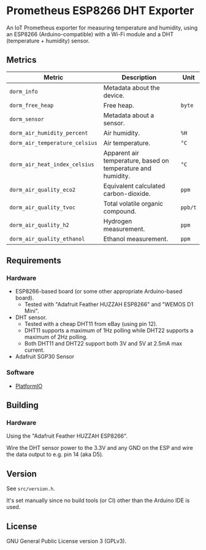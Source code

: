 # Prometheus ESP8266 DHT Exporter

An IoT Prometheus exporter for measuring temperature and humidity, using an ESP8266 (Arduino-compatible) with a Wi-Fi module and a DHT (temperature + humidity) sensor.

## Metrics

| Metric | Description | Unit |
| - | - | - |
| `dorm_info` | Metadata about the device. | |
| `dorm_free_heap` | Free heap. | `byte` |
| `dorm_sensor` | Metadata about a sensor. | |
| `dorm_air_humidity_percent` | Air humidity. | `%H` |
| `dorm_air_temperature_celsius` | Air temperature. | `°C` |
| `dorm_air_heat_index_celsius` | Apparent air temperature, based on temperature and humidity. | `°C` |
| `dorm_air_quality_eco2` | Equivalent calculated carbon-dioxide. | `ppm` |
| `dorm_air_quality_tvoc` | Total volatile organic compound. | `ppb/t` |
| `dorm_air_quality_h2` | Hydrogen measurement. | `ppm` |
| `dorm_air_quality_ethanol` | Ethanol measurement. | `ppm` |

## Requirements

### Hardware

- ESP8266-based board (or some other appropriate Arduino-based board).
    - Tested with "Adafruit Feather HUZZAH ESP8266" and "WEMOS D1 Mini".
- DHT sensor.
    - Tested with a cheap DHT11 from eBay (using pin 12).
    - DHT11 supports a maximum of 1Hz polling while DHT22 supports a maximum of 2Hz polling.
    - Both DHT11 and DHT22 support both 3V and 5V at 2.5mA max current.
- Adafruit SGP30 Sensor

### Software

- [PlatformIO](https://platformio.org/)

## Building

### Hardware

Using the "Adafruit Feather HUZZAH ESP8266".

Wire the DHT sensor power to the 3.3V and any GND on the ESP and wire the data output to e.g. pin 14 (aka D5).

## Version

See `src/version.h`.

It's set manually since no build tools (or CI) other than the Arduino IDE is used.

## License

GNU General Public License version 3 (GPLv3).